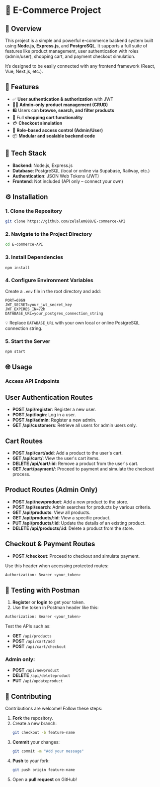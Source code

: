 
# 🛒 E-Commerce Project

## 📖 Overview
This project is a simple and powerful e-commerce backend system built using **Node.js**, **Express.js**, and **PostgreSQL**. It supports a full suite of features like product management, user authentication with roles (admin/user), shopping cart, and payment checkout simulation.

It’s designed to be easily connected with any frontend framework (React, Vue, Next.js, etc.).

## 🚀 Features
- ✅ **User authentication & authorization** with JWT
- 🧑‍💼 **Admin-only product management (CRUD)**
- 🛍️ Users can **browse, search, and filter products**
- 🛒 Full **shopping cart functionality**
- 💳 **Checkout simulation**
- 🔐 **Role-based access control (Admin/User)**
- 📦 **Modular and scalable backend code**

## 🧰 Tech Stack
- **Backend**: Node.js, Express.js
- **Database**: PostgreSQL (local or online via Supabase, Railway, etc.)
- **Authentication**: JSON Web Tokens (JWT)
- **Frontend**: Not included (API only – connect your own)

## ⚙️ Installation

### 1. Clone the Repository
```bash
git clone https://github.com/zelalem888/E-commerce-API
```

### 2. Navigate to the Project Directory
```bash
cd E-commerce-API
```

### 3. Install Dependencies
```bash
npm install
```

### 4. Configure Environment Variables
Create a `.env` file in the root directory and add:

```env
PORT=6969
JWT_SECRET=your_jwt_secret_key
JWT_EXPIRES_IN=72h
DATABASE_URL=your_postgres_connection_string
```

💡 Replace `DATABASE_URL` with your own local or online PostgreSQL connection string.

### 5. Start the Server
```bash
npm start
```

## 🌐 Usage

### Access API Endpoints
## User Authentication Routes
- **POST /api/register**: Register a new user.
- **POST /api/login**: Log in a user.
- **POST /api/admin**: Register a new admin.
- **GET /api/customers**: Retrieve all users for admin users only.

## Cart Routes
- **POST /api/cart/add**: Add a product to the user's cart.
- **GET /api/cart/**: View the user's cart items.
- **DELETE /api/cart/:id**: Remove a product from the user's cart.
- **GET /cart/payment/**: Proceed to payment and simulate the checkout process.

## Product Routes (Admin Only)
- **POST /api/newproduct**: Add a new product to the store.
- **POST /api/search**: Admin searches for products by various criteria.
- **GET /api/products**: View all products.
- **GET /api/products/:id**: View a specific product.
- **PUT /api/products/:id**: Update the details of an existing product.
- **DELETE /api/products/:id**: Delete a product from the store.

## Checkout & Payment Routes
- **POST /checkout**: Proceed to checkout and simulate payment.


Use this header when accessing protected routes:

```bash
Authorization: Bearer <your_token>
```

## 🧪 Testing with Postman

1. **Register** or **login** to get your token.
2. Use the token in Postman header like this:

```bash
Authorization: Bearer <your_token>
```

Test the APIs such as:
- **GET** `/api/products`
- **POST** `/api/cart/add`
- **POST** `/api/cart/checkout`

### Admin only:
- **POST** `/api/newproduct`
- **DELETE** `/api/deleteproduct`
- **PUT** `/api/updateproduct`

## 👥 Contributing
Contributions are welcome! Follow these steps:

1. **Fork** the repository.
2. Create a new branch:
    ```bash
    git checkout -b feature-name
    ```
3. **Commit** your changes:
    ```bash
    git commit -m "Add your message"
    ```
4. **Push** to your fork:
    ```bash
    git push origin feature-name
    ```
5. Open a **pull request** on GitHub!
